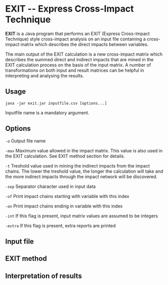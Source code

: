 # EXIT -- Express Cross-Impact Technique

**EXIT** is a Java program that performs 
an EXIT (Express Cross-Impact Technique) style
cross-impact analysis 
on an input file containing a cross-impact matrix 
which describes the direct impacts between variables.

The main output of the EXIT calculation
is a new cross-impact matrix which describes 
the summed direct and indirect impacts
that are mined in the EXIT calculation process
on the basis of the input matrix.
A number of transformations 
on both input and result matrices
can be helpful in interpreting and analysing the results.

## Usage

    java -jar exit.jar inputfile.csv [options...]
    
Inputfile name is a mandatory argument.

## Options

`-o` Output file name
  
`-max` Maximum value allowed in the impact matrix. 
This value is also used in the EXIT calculation. 
See EXIT method section for details.

`-t` Treshold value used in mining the indirect impacts from the impact chains.
The lower the treshold value, the longer the calculation will take 
and the more indirect impacts through the impact network will be discovered.

`-sep` Separator character used in input data

`-of` Print impact chains starting with variable with this index

`-on` Print impact chains ending in variable with this index

`-int` If this flag is present, input matrix values are assumed to be integers

`-extra` If this flag is present, extra reports are printed

## Input file

## EXIT method


## Interpretation of results






